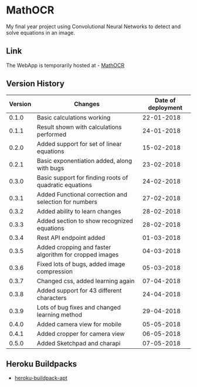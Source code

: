 # MathOCR
My final year project using Convolutional Neural Networks to detect and solve equations in an image.

## Link
The WebApp is temporarily hosted at - [MathOCR](https://www.mathocr.ml)

## __Version History__
Version | Changes | Date of deployment
------- | ------- | ----------
0.1.0 | Basic calculations working | 22-01-2018
0.1.1 | Result shown with calculations performed | 24-01-2018
0.2.0 | Added support for set of linear equations | 15-02-2018
0.2.1 | Basic exponentiation added, along with bugs | 23-02-2018
0.3.0 | Basic support for finding roots of quadratic equations | 24-02-2018
0.3.1 | Added Functional correction and selection for numbers | 27-02-2018
0.3.2 | Added ability to learn changes | 28-02-2018
0.3.3 | Added section to show recognized equations | 28-02-2018
0.3.4 | Rest API endpoint added | 01-03-2018
0.3.5 | Added cropping and faster algorithm for cropped images | 04-03-2018
0.3.6 | Fixed lots of bugs, added image compression | 05-03-2018
0.3.7 | Changed css, added learning again | 07-04-2018
0.3.8 | Added support for 43 different characters | 24-04-2018
0.3.9 | Lots of bug fixes and changed learning method | 29-04-2018
0.4.0 | Added camera view for mobile | 05-05-2018
0.4.1 | Added cropper for camera view | 06-05-2018
0.5.0 | Added Sketchpad and charapi | 07-05-2018

## Heroku Buildpacks

* [heroku-buildpack-apt](https://github.com/heroku/heroku-buildpack-apt)
